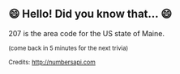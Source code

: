 ## 😄 Hello! Did you know that... 😄
207 is the area code for the US state of Maine.

<sup>(come back in 5 minutes for the next trivia)</sup>


<sup>Credits: http://numbersapi.com</sup>
